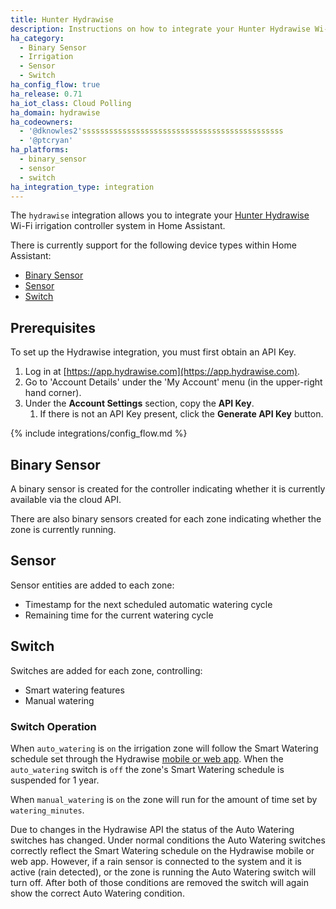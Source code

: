 ```yaml
---
title: Hunter Hydrawise
description: Instructions on how to integrate your Hunter Hydrawise Wi-Fi irrigation control system within Home Assistant.
ha_category:
  - Binary Sensor
  - Irrigation
  - Sensor
  - Switch
ha_config_flow: true
ha_release: 0.71
ha_iot_class: Cloud Polling
ha_domain: hydrawise
ha_codeowners:
  - '@dknowles2'sssssssssssssssssssssssssssssssssssssssssssss
  - '@ptcryan'
ha_platforms:
  - binary_sensor
  - sensor
  - switch
ha_integration_type: integration
---
```


The `hydrawise` integration allows you to integrate your [Hunter Hydrawise](https://hydrawise.com) Wi-Fi irrigation controller system in Home Assistant.

There is currently support for the following device types within Home Assistant:

- [Binary Sensor](#binary-sensor)
- [Sensor](#sensor)
- [Switch](#switch)

## Prerequisites

To set up the Hydrawise integration, you must first obtain an API Key.

1. Log in at [https://app.hydrawise.com](https://app.hydrawise.com).
2. Go to 'Account Details' under the 'My Account' menu (in the upper-right hand corner).
3. Under the **Account Settings** section, copy the **API Key**.
   1. If there is not an API Key present, click the **Generate API Key** button.

{% include integrations/config_flow.md %}

## Binary Sensor

A binary sensor is created for the controller indicating whether it is currently available via the cloud API.

There are also binary sensors created for each zone indicating whether the zone is currently running.

## Sensor

Sensor entities are added to each zone:

- Timestamp for the next scheduled automatic watering cycle
- Remaining time for the current watering cycle

## Switch

Switches are added for each zone, controlling:

- Smart watering features
- Manual watering

### Switch Operation

When `auto_watering` is `on` the irrigation zone will follow the Smart Watering schedule set through the Hydrawise [mobile or web app](https://www.hydrawise.com). When the `auto_watering` switch is `off` the zone's Smart Watering schedule is suspended for 1 year.

When `manual_watering` is `on` the zone will run for the amount of time set by `watering_minutes`.

<div class='note warning'>
Due to changes in the Hydrawise API the status of the Auto Watering switches has changed. Under normal conditions the Auto Watering switches correctly reflect the Smart Watering schedule on the Hydrawise mobile or web app. However, if a rain sensor is connected to the system and it is active (rain detected), or the zone is running the Auto Watering switch will turn off. After both of those conditions are removed the switch will again show the correct Auto Watering condition.
</div>
